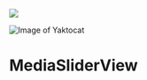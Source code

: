 [![](https://img.shields.io/jitpack/v/github/Zeuskartik/MediaSliderView?label=JitPack)](https://jitpack.io/#Zeuskartik/MediaSliderView)

![Image of Yaktocat](https://octodex.github.com/images/yaktocat.png)

# MediaSliderView
